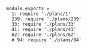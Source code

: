     module.exports =
      1: require './plans/1'
      239: require './plans/239'
      33: require './plans/33'
      41: require './plans/41'
      62: require './plans/62'
      # 94: require './plans/94'

